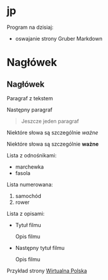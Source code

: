 jp
==

Program na dzisiaj:

- oswajanie strony Gruber Markdown

<h1>Nagłówek</h1>

<h2>Nagłówek</h2>

<p>Paragraf z tekstem</p>

<p>Następny paragraf</p>


<blockquote>

  <p>Jeszcze jeden paragraf</p>
  
</blockquote>

<p>Niektóre słowa są szczególnie <em>ważne</em></p>

<p>Niektóre słowa są szczególnie <strong>ważne</strong></p>

Lista z odnośnikami:
<ul>
<li>marchewka</li>
<li>fasola</li>
</ul>

Lista numerowana:
<ol>
<li>samochód</li>
<li>rower</li>
</ol>

Lista z opisami:
<ul>
<li><p>Tytuł filmu</p>
<p>Opis filmu</p></li>
<li>Następny tytuł filmu<p/>
<p>Opis filmu</p></li>
</ul>

<p>Przykład strony <a href="www.wp.pl">Wirtualna Polska</a></p>
